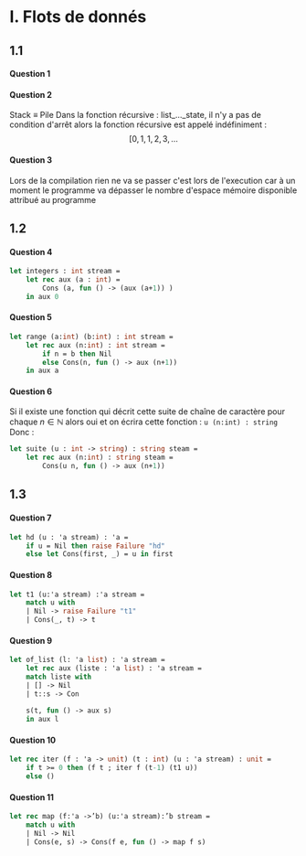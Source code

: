 # I. Flots de donnés
## 1.1
#### Question 1
#### Question 2
Stack $\equiv$ Pile
Dans la fonction récursive : list\_...\_state, il n'y a pas de condition d'arrêt alors la fonction récursive est appelé indéfiniment : 
$$[0, 1, 1, 2, 3, \dots$$

#### Question 3
Lors de la compilation rien ne va se passer c'est lors de l'execution car à un moment le programme va dépasser le nombre d'espace mémoire disponible attribué au programme

## 1.2
#### Question 4
```Ocaml
let integers : int stream = 
	let rec aux (a : int) =
		Cons (a, fun () -> (aux (a+1)) )
	in aux 0
```

#### Question 5
```Ocaml
let range (a:int) (b:int) : int stream =
	let rec aux (n:int) : int stream = 
		if n = b then Nil
		else Cons(n, fun () -> aux (n+1))
	in aux a
```

#### Question 6
Si il existe une fonction qui décrit cette suite de chaîne de caractère pour chaque $n \in \mathbb{N}$ alors oui et on écrira cette fonction : ```u (n:int) : string``` Donc : 

```Ocaml
let suite (u : int -> string) : string steam =
	let rec aux (n:int) : string steam =
		Cons(u n, fun () -> aux (n+1))
```

## 1.3
#### Question 7
```Ocaml
let hd (u : 'a stream) : 'a = 
	if u = Nil then raise Failure "hd"
	else let Cons(first, _) = u in first
```

#### Question 8
```Ocaml
let t1 (u:'a stream) :'a stream =
	match u with
	| Nil -> raise Failure "t1"
	| Cons(_, t) -> t
```

#### Question 9
```Ocaml
let of_list (l: 'a list) : 'a stream =
	let rec aux (liste : 'a list) : 'a stream = 
	match liste with
	| [] -> Nil
	| t::s -> Con
	
	s(t, fun () -> aux s)
	in aux l
```

#### Question 10
```Ocaml
let rec iter (f : 'a -> unit) (t : int) (u : 'a stream) : unit = 
	if t >= 0 then (f t ; iter f (t-1) (t1 u))
	else ()
```

#### Question 11
```Ocaml
let rec map (f:'a ->’b) (u:'a stream):’b stream = 
	match u with
	| Nil -> Nil
	| Cons(e, s) -> Cons(f e, fun () -> map f s)
```

